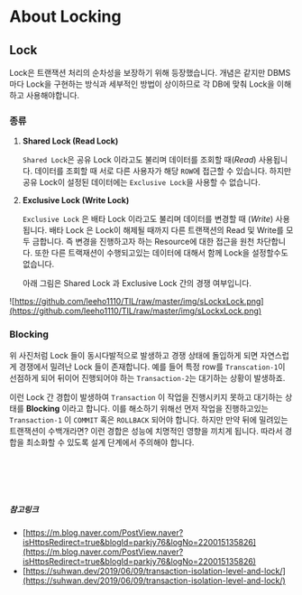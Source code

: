 # About Locking



## Lock

Lock은 트랜잭션 처리의 순차성을 보장하기 위해 등장했습니다. 개념은 같지만 DBMS마다 Lock을 구현하는 방식과 세부적인 방법이 상이하므로 각 DB에 맞춰 Lock을 이해하고 사용해야합니다.

### 종류

1. **Shared Lock (Read Lock)**

    `Shared Lock`은 공유 Lock 이라고도 불리며 데이터를 조회할 때(*Read*) 사용됩니다.  데이터를 조회할 때 서로 다른 사용자가 해당 `ROW`에 접근할 수 있습니다. 하지만 공유 Lock이 설정된 데이터에는 `Exclusive Lock`을 사용할 수 없습니다. 

2. **Exclusive Lock (Write Lock)**

    `Exclusive Lock` 은 배타 Lock 이라고도 불리며 데이터를 변경할 때 (*Write*) 사용됩니다. 배타 Lock 은 Lock이 해제될 때까지 다른 트랜잭션의 Read 및 Write를 모두 금합니다. 즉 변경을 진행하고자 하는 Resource에 대한 접근을 원천 차단합니다. 또한 다른 트랙재션이 수행되고있는 데이터에 대해서 함께 Lock을 설정할수도 없습니다.

    아래 그림은 Shared Lock 과 Exclusive Lock 간의 경쟁 여부입니다. 

![https://github.com/leeho1110/TIL/raw/master/img/sLockxLock.png](https://github.com/leeho1110/TIL/raw/master/img/sLockxLock.png)

### Blocking

위 사진처럼 Lock 들이 동시다발적으로 발생하고 경쟁 상태에 돌입하게 되면 자연스럽게 경쟁에서 밀려난 Lock 들이 존재합니다. 예를 들어 특정 row를 `Transcation-1`이 선점하게 되어 뒤이어 진행되어야 하는 `Transaction-2`는 대기하는 상황이 발생하죠. 

이런 Lock 간 경합이 발생하여 `Transaction` 이 작업을 진행시키지 못하고 대기하는 상태를 **Blocking** 이라고 합니다. 이를 해소하기 위해선 먼저 작업을 진행하고있는 `Transaction-1` 이 `COMMIT` 혹은 `ROLLBACK` 되어야 합니다. 하지만 만약 뒤에 밀려있는 트랜잭션이 수백개라면? 이런 경합은 성능에 치명적인 영향을 끼치게 됩니다. 따라서 경합을 최소화할 수 있도록 설계 단계에서 주의해야 합니다. 


<br><br>
---

##### 참고링크

- [https://m.blog.naver.com/PostView.naver?isHttpsRedirect=true&blogId=parkjy76&logNo=220015135826](https://m.blog.naver.com/PostView.naver?isHttpsRedirect=true&blogId=parkjy76&logNo=220015135826)
- [https://suhwan.dev/2019/06/09/transaction-isolation-level-and-lock/](https://suhwan.dev/2019/06/09/transaction-isolation-level-and-lock/)
